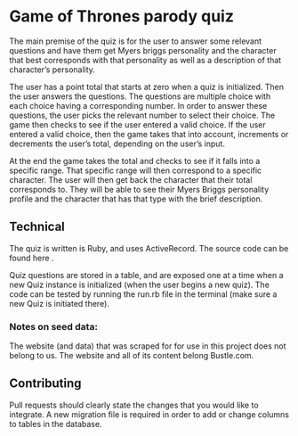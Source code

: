 # Game of Thrones parody quiz
The main premise of the quiz is for the user to answer some relevant questions
and have them get Myers briggs personality and the character that best corresponds with that personality as well as a description of that character’s personality.

The user has a point total that starts at zero when a quiz is initialized. Then the user answers the questions.  The questions are multiple choice with each choice having a corresponding number.  In order to answer these questions, the user picks the relevant number to select their choice.   The game then checks to see if the user entered a valid choice.  If the user entered a valid choice, then the game takes that into account, increments or decrements the user’s total, depending on the user’s input.  

At the end the game takes the total and checks to see if it falls into a specific range.  That specific range will then correspond to a specific character.  The user will then get back the character that their total corresponds to.  They will be able to see their Myers Briggs personality profile and the character that has that type with the brief description.

## Technical
The quiz is written is Ruby, and uses ActiveRecord. The source code can be found here <link to github>.

Quiz questions are stored in a table, and are exposed one at a time when a new Quiz instance is initialized (when the user begins a new quiz). The code can be tested by running the run.rb file in the terminal (make sure a new Quiz is initiated there).

### Notes on seed data:
The website (and data) that was scraped for for use in this project does not belong to us. The website and all of its
content belong Bustle.com.

## Contributing
Pull requests should clearly state the changes that you would like to integrate. A new migration file is required in order
to add or change columns to tables in the database.

